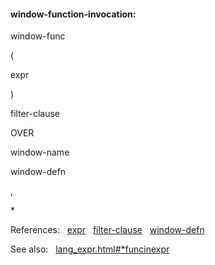 #### window\-function\-invocation:







window\-func



(



expr



)



filter\-clause



OVER



window\-name







window\-defn


,







\*





  

References:   [expr](#expr)   [filter\-clause](#filter-clause)   [window\-defn](#window-defn)  

See also:   [lang\_expr.html\#\*funcinexpr](lang_expr.html#*funcinexpr)

